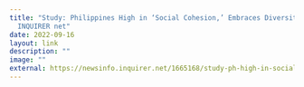 ```yaml
---
title: "Study: Philippines High in ‘Social Cohesion,’ Embraces Diversity,
  INQUIRER net"
date: 2022-09-16
layout: link
description: ""
image: ""
external: https://newsinfo.inquirer.net/1665168/study-ph-high-in-social-cohesion-embraces-diversity#ixzz7f0tjPWo2
---
```

